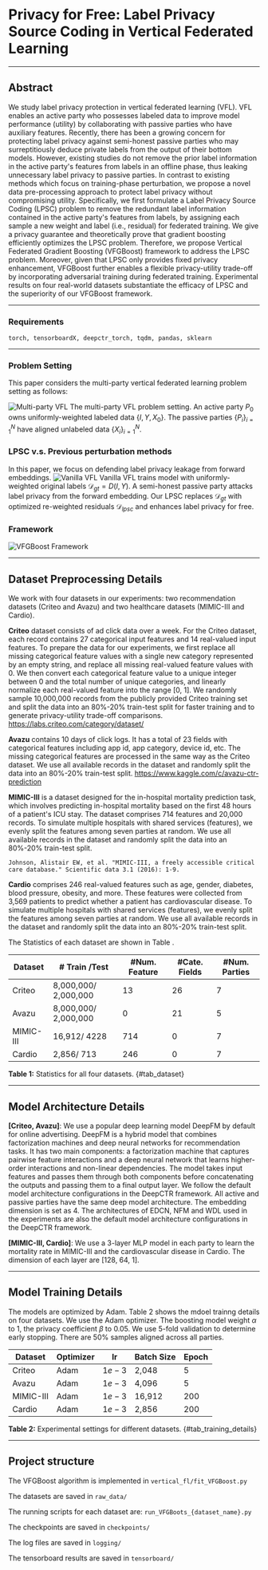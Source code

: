# Privacy for Free: Label Privacy Source Coding in Vertical Federated Learning


--------

## Abstract

We study label privacy protection in vertical federated learning (VFL).
VFL enables an active party who possesses labeled data to improve model performance (utility) by collaborating with passive parties who have auxiliary features. 
Recently, there has been a growing concern for protecting label privacy against semi-honest passive parties who may surreptitiously deduce private labels from the output of their bottom models.
However, existing studies do not remove the prior label information in the active party's features from labels in an offline phase, thus leaking unnecessary label privacy to passive parties.
In contrast to existing methods which focus on training-phase perturbation, we propose a novel data pre-processing approach to protect label privacy without compromising utility. 
Specifically, we first formulate a Label Privacy Source Coding (LPSC) problem to remove the redundant label information contained in the active party's features from labels, by assigning each sample a new weight and label (i.e., residual) for federated training.
We give a privacy guarantee and theoretically prove that gradient boosting efficiently optimizes the LPSC problem. 
Therefore, we propose Vertical Federated Gradient Boosting (VFGBoost) framework to address the LPSC problem.
Moreover, given that LPSC only provides fixed privacy enhancement,
VFGBoost further enables a flexible privacy-utility trade-off by incorporating adversarial training during federated training. 
Experimental results on four real-world datasets substantiate the efficacy of LPSC and the superiority of our VFGBoost framework.

--------

### Requirements

`torch, tensorboardX, deepctr_torch, tqdm, pandas, sklearn`

--------

### Problem Setting

This paper considers the multi-party vertical federated learning problem setting as follows:

![Multi-party VFL](imgs/data_distribution7.png)
The multi-party VFL problem setting. An active party $P_0$ owns uniformly-weighted labeled data $\{I, Y, X_0\}$. The passive parties ${\{P_i\}}_{i=1}^N$ have aligned unlabeled data $\{X_i\}_{i=1}^{N}$.


### LPSC v.s. Previous perturbation methods

In this paper, we focus on defending label privacy leakage from forward embeddings. 
![Vanilla VFL](imgs/vanilla_VFL6.png)
Vanilla VFL trains model with uniformly-weighted original labels $\mathcal{D}_{gt}=D(I,Y)$. A semi-honest passive party attacks label privacy from the forward embedding. Our LPSC replaces $\mathcal{D}_{gt}$ with optimized re-weighted residuals $\mathcal{D}_{lpsc}$ and enhances label privacy for free.


### Framework

![VFGBoost Framework](imgs/framework16.png)

------

## Dataset Preprocessing Details

We work with four datasets in our experiments: two recommendation datasets (Criteo and Avazu) and two healthcare datasets (MIMIC-III and Cardio).

**Criteo** dataset consists of ad click data over a week. For the Criteo dataset, each record contains 27 categorical input features and 14 real-valued input features. To prepare the data for our experiments, we first replace all missing categorical feature values with a single new category represented by an empty string, and replace all missing real-valued feature values with 0. We then convert each categorical feature value to a unique integer between 0 and the total number of unique categories, and linearly normalize each real-valued feature into the range [0, 1]. We randomly sample 10,000,000 records from the publicly provided Criteo training set and split the data into an 80%-20% train-test split for faster training and to generate privacy-utility trade-off comparisons.
https://labs.criteo.com/category/dataset/

**Avazu** contains 10 days of click logs. It has a total of 23 fields with categorical features including app id, app category, device id, etc. The missing categorical features are processed in the same way as the Criteo dataset. We use all available records in the dataset and randomly split the data into an 80%-20% train-test split.
https://www.kaggle.com/c/avazu-ctr-prediction

**MIMIC-III** is a dataset designed for the in-hospital mortality prediction task, which involves predicting in-hospital mortality based on the first 48 hours of a patient's ICU stay. The dataset comprises 714 features and 20,000 records. To simulate multiple hospitals with shared services (features), we evenly split the features among seven parties at random. We use all available records in the dataset and randomly split the data into an 80%-20% train-test split.

`Johnson, Alistair EW, et al. "MIMIC-III, a freely accessible critical care database." Scientific data 3.1 (2016): 1-9.
`


**Cardio** comprises 246 real-valued features such as age, gender, diabetes, blood pressure, obesity, and more. These features were collected from 3,569 patients to predict whether a patient has cardiovascular disease. To simulate multiple hospitals with shared services (features), we evenly split the features among seven parties at random. We use all available records in the dataset and randomly split the data into an 80%-20% train-test split.



The Statistics of each dataset are shown in Table .

| Dataset   | \# Train /Test | \#Num. Feature | \#Cate. Fields | \#Num. Parties |
|-----------|----------------|----------------|----------------|----------------|
| Criteo    | 8,000,000/ 2,000,000 | 13 | 26 | 7 |
| Avazu     | 8,000,000/ 2,000,000 | 0 | 21 | 5 |
| MIMIC-III | 16,912/ 4228 | 714 | 0 | 7 |
| Cardio    | 2,856/ 713 | 246 | 0 | 7 |

**Table 1:** Statistics for all four datasets. {#tab_dataset}


--------

## Model Architecture Details

**[Criteo, Avazu]**: We use a popular deep learning model DeepFM by default for online advertising. 
DeepFM is a hybrid model that combines factorization machines and deep neural networks for recommendation tasks. It has two main components: a factorization machine that captures pairwise feature interactions and a deep neural network that learns higher-order interactions and non-linear dependencies. The model takes input features and passes them through both components before concatenating the outputs and passing them to a final output layer.
We follow the default model architecture configurations in the DeepCTR framework. 
All active and passive parties have the same deep model architecture. The embedding dimension is set as 4. 
The architectures of EDCN, NFM and WDL used in the experiments are also the default model architecture configurations in the DeepCTR framework. 

**[MIMIC-III, Cardio]**: We use a 3-layer MLP model in each party to learn the mortality rate in MIMIC-III and the cardiovascular disease in Cardio. The dimension of each layer are [128, 64, 1].

----------

## Model Training Details

The models are optimized by Adam.
Table 2 shows the mdoel trainng details on four datasets. We use the Adam optimizer. The boosting model weight $\alpha$ to 1, the privacy coefficient $\beta$ to 0.05.
We use 5-fold validation to determine early stopping. There are 50% samples aligned across all parties.

| Dataset   | Optimizer | lr    | Batch Size | Epoch |
|-----------|-----------|-------|------------|-------|
| Criteo    | Adam      | $1e-3$ | 2,048      | 5     |
| Avazu     | Adam      | $1e-3$ | 4,096      | 5     |
| MIMIC-III | Adam      | $1e-3$ | 16,912     | 200   |
| Cardio    | Adam      | $1e-3$ | 2,856      | 200   |

**Table 2:** Experimental settings for different datasets. {#tab_training_details}

----------
## Project structure

The VFGBoost algorithm is implemented in `vertical_fl/fit_VFGBoost.py`

The datasets are saved in `raw_data/`

The running scripts for each dataset are: `run_VFGBoots_{dataset_name}.py`

The checkpoints are saved in `checkpoints/`

The log files are saved in `logging/`

The tensorboard results are saved in `tensorboard/`

